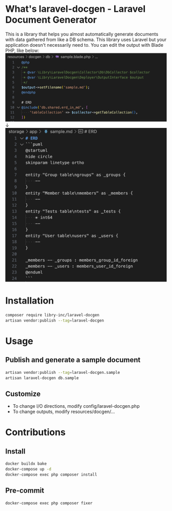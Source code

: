 # What's laravel-docgen - Laravel Document Generator
This is a library that helps you almost automatically generate documents with data gathered from like a DB schema.
This library uses Laravel but your application doesn't necessarily need to.
You can edit the output with Blade PHP, like below:
![screenshot1](./screenshot1.png)
↓
![screenshot2](./screenshot2.png)

# Installation
```sh
composer require libry-inc/laravel-docgen
artisan vendor:publish --tag=laravel-docgen
```

# Usage
## Publish and generate a sample document
```sh
artisan vendor:publish --tag=laravel-docgen.sample
artisan laravel-docgen db.sample
```

## Customize
- To change I/O directions, modify config/laravel-docgen.php
- To change outputs, modify resources/docgen/...

# Contributions
## Install
```sh
docker buildx bake
docker-compose up -d
docker-compose exec php composer install
```

## Pre-commit
```sh
docker-compose exec php composer fixer
```
